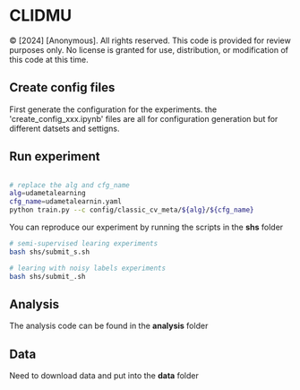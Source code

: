 # CLIDMU
© [2024] [Anonymous]. All rights reserved.
This code is provided for review purposes only. No license is granted for use, distribution, or modification of this code at this time.
## Create config files
First generate the configuration for the experiments. the 'create_config_xxx.ipynb' files are all for configuration generation but for different datsets and settigns.
## Run experiment


```bash

# replace the alg and cfg_name
alg=udametalearning
cfg_name=udametalearnin.yaml
python train.py --c config/classic_cv_meta/${alg}/${cfg_name}
```
You can reproduce our experiment by running the scripts in the **shs** folder
```bash
# semi-supervised learing experiments
bash shs/submit_s.sh
```
```bash
# learing with noisy labels experiments
bash shs/submit_.sh
```
## Analysis
The analysis code can be found in the **analysis** folder
## Data
Need to download data and put into the **data** folder
